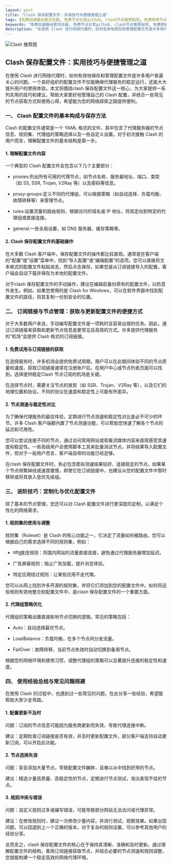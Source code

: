 ```yaml
---
layout: post
title: "Clash 保存配置文件：实用技巧与便捷管理之道"
tags: [免费加速器谷歌浏览器, 免费节点分享github, clash节点推荐贴吧, 免费网络节点加速器, v2订阅在线转换clash, clash免费永久使用]
keywords: "免费加速器谷歌浏览器, 免费节点分享github, clash节点推荐贴吧, 免费网络节点加速器, v2订阅在线转换clash, clash免费永久使用"
description: "在使用 Clash 进行网络代理时，如何有效地保存和管理配置文件是许多用户普遍关心的问题。一个良好组织的配置文件不仅能确保代理服务的稳定运行，还能大大提升用户的使用体验。本文将围绕clash 保存配置文件这一核心，为大家提供一系列实用的技巧和建议，帮助大家更好地管理自己的 Clash 配置，并结合一些常见的节点获取方式和使用心得，希望能为您的网络探索之路提供便利。"
---
```


![Clash 推荐图](https://clashjd.github.io/assets/img/机场订阅免费.png)

## Clash 保存配置文件：实用技巧与便捷管理之道

在使用 Clash 进行网络代理时，如何有效地保存和管理配置文件是许多用户普遍关心的问题。一个良好组织的配置文件不仅能确保代理服务的稳定运行，还能大大提升用户的使用体验。本文将围绕clash 保存配置文件这一核心，为大家提供一系列实用的技巧和建议，帮助大家更好地管理自己的 Clash 配置，并结合一些常见的节点获取方式和使用心得，希望能为您的网络探索之路提供便利。

### 一、 Clash 配置文件的基本构成与保存方法

Clash 的配置文件通常是一个 YAML 格式的文件，其中包含了代理服务器的节点信息、规则集、代理组的策略选择以及一些自定义设置。对于初次接触 Clash 的用户而言，理解配置文件的基本结构是第一步。

#### 1. 理解配置文件内容

一个典型的 Clash 配置文件会包含以下几个主要部分：

- proxies:列出所有可用的代理节点，如节点名称、服务器地址、端口、类型（如 SS, SSR, Trojan, V2Ray 等）以及密码等信息。

- proxy-groups:定义不同的代理组，可以根据策略（如自动选择、负载均衡、故障转移等）来管理节点。

- rules:设置流量的路由规则，根据访问的域名或 IP 地址，将其定向到特定的代理组或直接连接。

- general:一些全局设置，如 DNS 服务器、缓存策略等。

#### 2. Clash 保存配置文件的基础操作

在大多数 Clash 客户端中，保存配置文件的操作都比较直观。通常是在客户端的“配置”或“设置”菜单中，找到“导入配置”或“编辑配置”的选项。您可以直接将文本格式的配置文件粘贴进去，然后点击保存。如果您是从订阅链接导入的配置，客户端会自动下载并保存为本地的配置文件。

对于clash 保存配置文件的手动操作，建议在编辑前备份原有的配置文件，以防意外发生。例如，如果您使用的是 Clash for Windows，可以在软件界面中找到配置文件的路径，将其复制一份到安全的位置。

### 二、 订阅链接与节点管理：获取与更新配置文件的便捷方式

对于大多数用户来说，手动编写配置文件是一项耗时且容易出错的任务。因此，通过订阅链接来获取和更新节点信息是更常见且高效的方式。许多提供代理服务的“机场”会提供 Clash 格式的订阅链接。

#### 1. 免费试用与订阅链接的获取

在选择服务时，许多机场会提供免费试用期，用户可以在此期间体验不同的节点质量和速度。获取订阅链接通常在注册账户后，在用户中心或节点列表页面可以找到。选择提供稳定Clash 节点订阅的机场是关键。

在选择节点时，需要关注节点的类型（如 SSR、Trojan、V2Ray 等），以及它们的地理位置和协议。不同的协议在速度和稳定性上可能有所差异。

#### 2. 节点测速与稳定性对比

为了确保代理服务的最佳体验，定期进行节点测速和稳定性对比是必不可少的环节。许多 Clash 客户端都内置了节点测速功能，可以帮助您快速了解各个节点的延迟和可用性。

您可以尝试连接不同的节点，通过访问常用网站或观看流媒体内容来直观感受其速度和稳定性。一些高级用户会使用脚本工具来批量测试节点，并将结果导入配置文件，但对于一般用户而言，客户端自带的功能已经足够。

在clash 保存配置文件时，务必包含那些测速结果较好、连接稳定的节点。如果某个节点频繁掉线或速度缓慢，即使它在订阅链接中，也建议从您的配置文件中暂时移除或将其放入低优先级组。

### 三、 进阶技巧：定制化与优化配置文件

除了基本的节点管理，您还可以对 Clash 配置文件进行更深度的定制，以满足个性化的网络需求。

#### 1. 规则集的使用与调整

规则集（Ruleset）是 Clash 的核心功能之一，它决定了流量如何被路由。您可以根据自己的需求选择不同的规则集，例如：

- घरेलू直连规则：将国内网站的流量直接连接，避免通过代理服务器增加延迟。

- 广告屏蔽规则：阻止广告加载，提升浏览体验。

- 特定应用绕过规则：让某些应用不走代理。

您可以从网上找到许多开源的规则集，并将它们添加到您的配置文件中。如何将这些规则有效地整合到配置文件中，是clash 保存配置文件的一个重要方面。

#### 2. 代理组策略优化

代理组的策略设置直接影响节点切换的逻辑。常见的策略包括：

- Auto：自动选择最优节点。

- LoadBalance：负载均衡，在多个节点间分发流量。

- FailOver：故障转移，当前节点失效时自动切换到备用节点。

根据您的网络环境和使用习惯，调整代理组的策略可以显著提升连接的稳定性和速度。

### 四、 使用经验总结与常见问题规避

在使用 Clash 的过程中，也遇到过一些常见的问题，在此分享一些经验，希望能帮助大家少走弯路。

#### 1. 配置更新不及时

问题：订阅的节点信息可能因为服务商更新而失效，导致代理连接中断。

建议：定期检查订阅链接是否有效，并及时更新配置文件。部分客户端支持自动更新订阅，可以开启此功能。

#### 2. 节点选择失误

问题：盲目添加大量节点，导致配置文件臃肿，且难以从中找到好用的节点。

建议：精选少量高质量、高稳定性的节点，定期进行节点测试，淘汰表现不佳的节点。

#### 3. 规则冲突与错误

问题：自定义规则过多或编写错误，可能导致部分网站无法访问或代理异常。

建议：在修改规则时，建议一次修改少量内容，并进行测试，观察效果。如果出现问题，可以回退到上一个正确的版本。对于复杂的规则设置，可以参考其他用户的经验分享。

总而言之，clash 保存配置文件的核心在于保持其清晰、准确和及时更新。通过理解配置文件的结构，善用订阅链接获取节点，并结合必要的节点测速和规则调整，您就能构建一个稳定高效的网络代理环境。